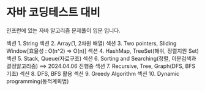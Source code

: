 # 자바 코딩테스트 대비

인프런에 있는 자바 알고리즘 문제풀이 입문 입니다.

섹션 1. String
섹션 2. Array(1, 2차원 배열)
섹션 3. Two pointers, Sliding Window[효율성 : O(n^2) => O(n)]
섹션 4. HashMap, TreeSet(해쉬, 정렬지원 Set)
섹션 5. Stack, Queue(자료구조)
섹션 6. Sorting and Searching(정렬, 이분검색과 결정알고리즘) ==> 2024.04.06 진행중
섹션 7. Recursive, Tree, Graph(DFS, BFS 기초)
섹션 8. DFS, BFS 활용
섹션 9. Greedy Algorithm
섹션 10. Dynamic programming(동적계획법)
